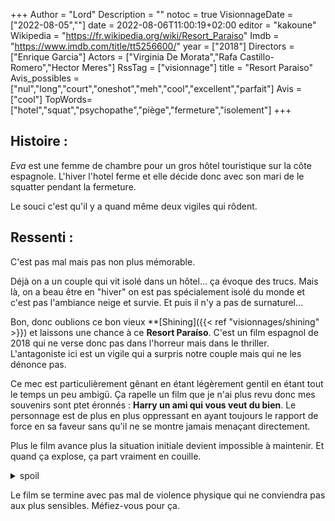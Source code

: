 +++
Author = "Lord"
Description = ""
notoc = true
VisionnageDate = ["2022-08-05",""]
date = 2022-08-06T11:00:19+02:00
editor = "kakoune"
Wikipedia = "https://fr.wikipedia.org/wiki/Resort_Paraiso"
Imdb = "https://www.imdb.com/title/tt5256600/"
year = ["2018"]
Directors = ["Enrique Garcia"]
Actors = ["Virginia De Morata","Rafa Castillo-Romero","Hector Meres"]
RssTag = ["visionnage"]
title = "Resort Paraiso"
Avis_possibles = ["nul","long","court","oneshot","meh","cool","excellent","parfait"]
Avis = ["cool"] 
TopWords=["hotel","squat","psychopathe","piège","fermeture","isolement"]
+++
## Histoire :
*Eva* est une femme de chambre pour un gros hôtel touristique sur la côte espagnole.
L'hiver l'hotel ferme et elle décide donc avec son mari de le squatter pendant la fermeture.

Le souci c'est qu'il y a quand même deux vigiles qui rôdent.

## Ressenti :
C'est pas mal mais pas non plus mémorable.

Déjà on a un couple qui vit isolé dans un hôtel… ça évoque des trucs.
Mais là, on a beau être en "hiver" on est pas spécialement isolé du monde et c'est pas l'ambiance neige et survie.
Et puis il n'y a pas de surnaturel…

Bon, donc oublions ce bon vieux **[Shining]({{< ref "visionnages/shining" >}}) et laissons une chance à ce **Resort Paraíso**.
C'est un film espagnol de 2018 qui ne verse donc pas dans l'horreur mais dans le thriller.
L'antagoniste ici est un vigile qui a surpris notre couple mais qui ne les dénonce pas.

Ce mec est particulièrement gênant en étant légèrement gentil en étant tout le temps un peu ambigü.
Ça rapelle un film que je n'ai plus revu donc mes souvenirs sont ptet éronnés : **Harry un ami qui vous veut du bien**.
Le personnage est de plus en plus oppressant en ayant toujours le rapport de force en sa faveur sans qu'il ne se montre jamais menaçant directement.

Plus le film avance plus la situation initiale devient impossible à maintenir.
Et quand ça explose, ça part vraiment en couille.

<details><summary>spoil</summary>

Vraiment ?
Une machine à laver avec un peu de détergeant ça va dissoudre le corps humain ?!
Mouai mouai mouai

</details>

Le film se termine avec pas mal de violence physique qui ne conviendra pas aux plus sensibles.
Méfiez-vous pour ça.



